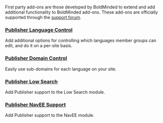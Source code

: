 First party add-ons are those developed by BoldMinded to extend and add additional functionality to BoldMinded add-ons. These add-ons are officially supported through the <a href="https://boldminded.com/support">support forum</a>.

### <a href="https://boldminded.com/add-ons/publisher-language-control">Publisher Language Control</a>
Add additional options for controlling which languages member groups can edit, and do it on a per-site basis.

### <a href="https://boldminded.com/add-ons/publisher-domain-control">Publisher Domain Control</a>
Easily use sub-domains for each language on your site.

### <a href="https://boldminded.com/add-ons/publisher-low-search">Publisher Low Search</a>
Add Publisher support to the Low Search module.

### <a href="https://boldminded.com/add-ons/publisher-navee-support">Publisher NavEE Support</a>
Add Publisher support to the NavEE module.


